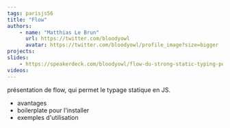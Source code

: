 ```yaml
---
tags: parisjs56
title: "Flow"
authors:
    - name: "Matthias Le Brun"
      url: https://twitter.com/bloodyowl
      avatar: https://twitter.com/bloodyowl/profile_image?size=bigger
projects:
slides:
    - https://speakerdeck.com/bloodyowl/flow-du-strong-static-typing-pour-javascript
videos:
---
```

présentation de flow, qui permet le typage statique en JS.
- avantages
- boilerplate pour l'installer
- exemples d'utilisation
